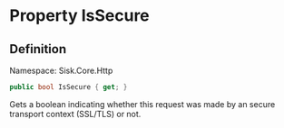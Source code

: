 # Property IsSecure

## Definition
Namespace: Sisk.Core.Http

```csharp
public bool IsSecure { get; }
```

Gets a boolean indicating whether this request was made by an secure transport context (SSL/TLS) or not.

